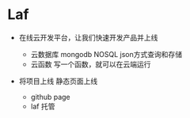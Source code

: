 # Laf
- 在线云开发平台，让我们快速开发产品并上线
    - 云数据库
        mongodb NOSQL json方式查询和存储
    - 云函数
        写一个函数，就可以在云端运行
        
- 将项目上线 静态页面上线
    - github page
    - laf 托管